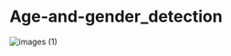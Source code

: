 # Age-and-gender_detection
![images (1)](https://user-images.githubusercontent.com/71457638/188204470-5ee7678e-c206-4805-928e-ea5004ebb91e.jpg)
